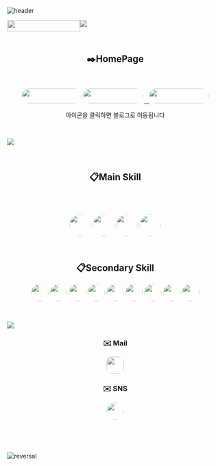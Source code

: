 ![header](https://capsule-render.vercel.app/api?type=waving&color=gradient&height=300&section=header&text=welcome!&fontSize=90&animation=fadeIn&fontAlignY=38&desc=Sehyun's%20GitHub%20GateWay&descAlignY=51&descAlign=62)

<p><a href="https://hits.seeyoufarm.com"> <img style="float: left;" src="https://hits.seeyoufarm.com/api/count/incr/badge.svg?url=https%3A%2F%2Fgithub.com%2FFURY312&amp;count_bg=%235264A8&amp;title_bg=%23222141&amp;icon=github.svg&amp;icon_color=%23E7E7E7&amp;title=%EB%B0%A9%EB%AC%B8%EC%9E%90&amp;edge_flat=false" width="170" height="26" /></a></p>

<img src='https://capsule-render.vercel.app/api?type=rect&color=gradient&height=1'>

<p>&nbsp;</p>
<h2 align="center">✒️HomePage </h3>
<p>&nbsp;</p>
  <p align="center">
    <a style="text-align: -webkit-center;" href="https://blog.naver.com/kimsehyun34" target="_blank" rel="noopener"><img style="border-radius:20px" src="https://img.shields.io/badge/Naver blog-03C75A?style=flat-square&amp;logo=Naver&amp;logoColor=FFFFFF" width="139" height="34" /></a>
    <a style="text-align: -webkit-center;" href="https://kim-sehyun.kro.kr" target="_blank" rel="noopener"><img style="border-radius:20px" src="https://img.shields.io/badge/HomePage-4285F4?style=flat-square&amp;logo=googlehome&amp;logoColor=FFFFFF" width="139" height="34" /></a>
    <a style="text-align: -webkit-center;" href="https://velog.io/@about7086" target="_blank" rel="noopener">&nbsp;&nbsp; <img style="border-radius:20px" src="https://img.shields.io/badge/velog-20C997?style=flat-square&amp;logo=velog&amp;logoColor=FFFFFF" width="139" height="34" /></a>
  </p>
<p align="center"> 아이콘을 클릭하면 블로그로 이동됩니다 </p>
<p>&nbsp;</p>

<img src='https://capsule-render.vercel.app/api?type=rect&color=gradient&height=1'><!-- 언어설명 -->

<p>&nbsp;</p>

<h2 align="center">📋Main Skill<br />
<p>&nbsp;</p>
<p>
  <img style="border-radius:50px" src="https://img.shields.io/badge/javascript-F7DF1E?style=for-the-badge&amp;logo=javascript&amp;logoColor=white" width="auto" height="50" />
  <img style="border-radius:50px" src="https://img.shields.io/badge/Python-3776AB?style=for-the-badge&amp;logo=Python&amp;logoColor=white" width="auto" height="50" />
  <img style="border-radius:50px" src="https://img.shields.io/badge/C++-00599C?style=for-the-badge&amp;logo=cplusplus&amp;logoColor=white" width="auto" height="50" />
  <img style="border-radius:50px " src="https://img.shields.io/badge/C-A8B9CC?style=for-the-badge&amp;logo=C&amp;logoColor=black" width="auto" height="50" /> 
<br>
<br>

<h2 align="center">📋Secondary Skill</h3>
<p align="center">
  <img style="border-radius: 50px " src="https://img.shields.io/badge/nodedotjs-5FA04E?style=for-the-badge&amp;logo=nodedotjs&amp;logoColor=white" width="auto" height="40" /> 
  <img style="border-radius: 50px" src="https://img.shields.io/badge/nginx-009639?style=for-the-badge&amp;logo=nginx&amp;logoColor=white" width="auto" height="40" /> 
  <img style="border-radius: 50px" src="https://img.shields.io/badge/mysql-4479A1?style=for-the-badge&amp;logo=mysql&amp;logoColor=white" width="auto" height="40" /> 
  <img style="border-radius: 50px" src="https://img.shields.io/badge/css-1572B6?style=for-the-badge&amp;logo=css3&amp;logoColor=white" width="auto" height="40" /> 
  <img style="border-radius: 51px" src="https://img.shields.io/badge/html-E34F26?style=for-the-badge&amp;logo=html5&amp;logoColor=white" width="auto" height="40" />
  <img style="border-radius: 51px" src="https://img.shields.io/badge/ubuntu-E95420?style=for-the-badge&amp;logo=ubuntu&amp;logoColor=white" width="auto" height="40" />
  <img style="border-radius: 51px" src="https://img.shields.io/badge/oracle DB-F80000?style=for-the-badge&amp;logo=oracle&amp;logoColor=white" width="auto" height="40" />
  <img style="border-radius: 50px" src="https://img.shields.io/badge/Amazon AWS-232F3E?style=flat-square&amp;logo=Amazon EC2&amp;logoColor=white" width="auto" height="40"/> 
  <img style="border-radius: 50px" src="https://img.shields.io/badge/Unity-FFFFFF?style=flat-square&amp;logo=Unity&amp;logoColor=000000" width="auto" height="40"/>
</p>

<!--  <p>&nbsp;</p>
<h3 align="center">📋Tool</h3>
<p align="center">
  <img style="border-radius:10px" src="https://img.shields.io/badge/Visual Studio Code-007ACC?style=flat-square&amp;logo=Visual Studio Code&amp;logoColor=" width="164" height="25" />&nbsp; &nbsp;&nbsp;
  <img style="border-radius:10px" src="https://img.shields.io/badge/Windows 11-0078D4?style=flat-square&amp;logo=Windows 11&amp;logoColor=FFFFFF" width="109" height="25" />
</p>

<p>&nbsp;</p>
<h2 align="center">🔧Additional tools</h3>
<p align="center">
  <img style="border-radius:10px" src="https://img.shields.io/badge/Amazon AWS-232F3E?style=flat-square&amp;logo=Amazon AWS&amp;logoColor=" width="129" height="25" />&nbsp;
  <img style="border-radius:10px" src="https://img.shields.io/badge/Amazon AWS-232F3E?style=flat-square&amp;logo=Amazon EC2&amp;logoColor=" width="129" height="25" /> 
  <img style="border-radius:10px" src="https://img.shields.io/badge/Unity-FFFFFF?style=flat-square&amp;logo=Unity&amp;logoColor=000000" width="71" height="25" /> 
  <img style="border-radius:10px" src="https://img.shields.io/badge/Blender-F5792A?style=flat-square&amp;logo=Blender&amp;logoColor=FFFFFF" width="89" height="25" />&nbsp;
  <img style="border-radius:10px" src="https://img.shields.io/badge/Lightroom-041E42?style=flat-square&amp;logo=Adobe Lightroom&amp;logoColor=FFFFFF" width="109" height="25" />&nbsp;
  <img style="border-radius:10px" src="https://img.shields.io/badge/Photoshop-041E42?style=flat-square&amp;logo=Adobe Photoshop&amp;logoColor=FFFFFF" width="109" height="25" />
</p>-->

<p>&nbsp;</p>

<img src='https://capsule-render.vercel.app/api?type=rect&color=gradient&height=1'><!-- 메일 -->

<h3 align="center">✉️ Mail</h3>

<p align="center"><a href="mailto:about7086@gmail.com"> 
  <img style="border-radius:10px" src="https://img.shields.io/badge/Gmail-d14836?style=flat-square&amp;logo=Gmail&amp;logoColor=white&amp;link=about7086@gmail.com" width="auto" height="40" /> </a></p>

<h3 style="border-radius:10px" align="center">✉️ SNS</h3>

<p align="center">
  <a style="border-radius:10px,text-align: -webkit-center;" href="https://www.instagram.com/kim_sehyun_34/" target="_blank" rel="noopener">
    <img style="border-radius:50px" src="https://img.shields.io/badge/Instagram-E4405F?style=flat-square&amp;logo=Instagram&amp;logoColor=FFF" width="auto" height="40" />
  </a>
</p>

<p>&nbsp;</p>
<p>&nbsp;</p>


![reversal](https://capsule-render.vercel.app/api?type=waving&section=footer&color=auto)

